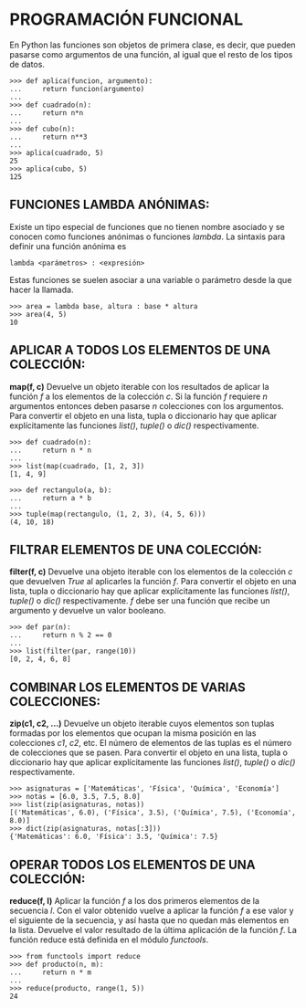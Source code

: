 # PROGRAMACIÓN FUNCIONAL

En Python las funciones son objetos de primera clase, es decir, que pueden pasarse como argumentos de una función, al igual que el resto de los tipos de datos.

    >>> def aplica(funcion, argumento):
    ...     return funcion(argumento)
    ...
    >>> def cuadrado(n):
    ...     return n*n
    ...
    >>> def cubo(n):
    ...     return n**3
    ...
    >>> aplica(cuadrado, 5)
    25
    >>> aplica(cubo, 5)
    125

## FUNCIONES LAMBDA ANÓNIMAS:

Existe un tipo especial de funciones que no tienen nombre asociado y se conocen como funciones anónimas o funciones *lambda*. La sintaxis para definir una función anónima es

    lambda <parámetros> : <expresión>

Estas funciones se suelen asociar a una variable o parámetro desde la que hacer la llamada.

    >>> area = lambda base, altura : base * altura
    >>> area(4, 5)
    10

## APLICAR A TODOS LOS ELEMENTOS DE UNA COLECCIÓN:

**map(f, c)** Devuelve un objeto iterable con los resultados de aplicar la función *f* a los elementos de la colección *c*. Si la función *f* requiere *n* argumentos entonces deben pasarse *n* colecciones con los argumentos. Para convertir el objeto en una lista, tupla o diccionario hay que aplicar explícitamente las funciones *list()*, *tuple()* o *dic()* respectivamente.

    >>> def cuadrado(n):
    ...     return n * n
    ...
    >>> list(map(cuadrado, [1, 2, 3])
    [1, 4, 9]

    >>> def rectangulo(a, b):
    ...     return a * b
    ...
    >>> tuple(map(rectangulo, (1, 2, 3), (4, 5, 6)))
    (4, 10, 18)

## FILTRAR ELEMENTOS DE UNA COLECCIÓN:

**filter(f, c)** Devuelve una objeto iterable con los elementos de la colección *c* que devuelven *True* al aplicarles la función *f*. Para convertir el objeto en una lista, tupla o diccionario hay que aplicar explícitamente las funciones *list()*, *tuple()* o *dic()* respectivamente. *f* debe ser una función que recibe un argumento y devuelve un valor booleano.

    >>> def par(n):
    ...     return n % 2 == 0
    ...
    >>> list(filter(par, range(10))
    [0, 2, 4, 6, 8]

## COMBINAR LOS ELEMENTOS DE VARIAS COLECCIONES:

**zip(c1, c2, ...)** Devuelve un objeto iterable cuyos elementos son tuplas formadas por los elementos que ocupan la misma posición en las colecciones *c1*, *c2*, etc. El número de elementos de las tuplas es el número de colecciones que se pasen. Para convertir el objeto en una lista, tupla o diccionario hay que aplicar explícitamente las funciones *list()*, *tuple()* o *dic()* respectivamente.

    >>> asignaturas = ['Matemáticas', 'Física', 'Química', 'Economía']
    >>> notas = [6.0, 3.5, 7.5, 8.0]
    >>> list(zip(asignaturas, notas))
    [('Matemáticas', 6.0), ('Física', 3.5), ('Química', 7.5), ('Economía', 8.0)]
    >>> dict(zip(asignaturas, notas[:3]))
    {'Matemáticas': 6.0, 'Física': 3.5, 'Química': 7.5}

## OPERAR TODOS LOS ELEMENTOS DE UNA COLECCIÓN: 

**reduce(f, l)** Aplicar la función *f* a los dos primeros elementos de la secuencia *l*. Con el valor obtenido vuelve a aplicar la función *f* a ese valor y el siguiente de la secuencia, y así hasta que no quedan más elementos en la lista. Devuelve el valor resultado de la última aplicación de la función *f*. La función reduce está definida en el módulo *functools*.

    >>> from functools import reduce
    >>> def producto(n, m):
    ...     return n * m
    ...
    >>> reduce(producto, range(1, 5))
    24

